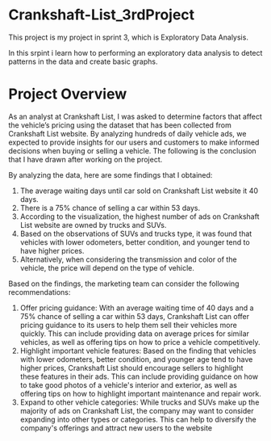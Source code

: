 # Crankshaft-List_3rdProject
This project is my project in sprint 3, which is Exploratory Data Analysis.

In this srpint i learn how to performing an exploratory data analysis to detect patterns in the data and create basic graphs.

# Project Overview

As an analyst at Crankshaft List, I was asked to determine factors that affect the vehicle’s pricing using the dataset that has been collected from Crankshaft List website. By analyzing hundreds of daily vehicle ads, we expected to provide insights for our users and customers to make informed decisions when buying or selling a vehicle. The following is the conclusion that I have drawn after working on the project.

By analyzing the data, here are some findings that I obtained:
  1.	The average waiting days until car sold on Crankshaft List website it 40 days.
  2.	There is a 75% chance of selling a car within 53 days.
  3.	According to the visualization, the highest number of ads on Crankshaft List website are owned by trucks and SUVs.
  4.	Based on the observations of SUVs and trucks type, it was found that vehicles with lower odometers, better condition, and younger tend to have higher prices.
  5.	Alternatively, when considering the transmission and color of the vehicle, the price will depend on the type of vehicle.

Based on the findings, the marketing team can consider the following recommendations:
  1.	Offer pricing guidance: With an average waiting time of 40 days and a 75% chance of selling a car within 53 days, Crankshaft List can offer pricing guidance to its users to help them sell their vehicles more quickly. This can include providing data on average prices for similar vehicles, as well as offering tips on how to price a vehicle competitively.
  2.	Highlight important vehicle features: Based on the finding that vehicles with lower odometers, better condition, and younger age tend to have higher prices, Crankshaft List should encourage sellers to highlight these features in their ads. This can include providing guidance on how to take good photos of a vehicle's interior and exterior, as well as offering tips on how to highlight important maintenance and repair work.
  3.	Expand to other vehicle categories: While trucks and SUVs make up the majority of ads on Crankshaft List, the company may want to consider expanding into other types or categories. This can help to diversify the company's offerings and attract new users to the website
